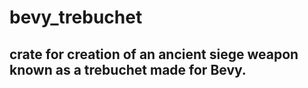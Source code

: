 # bevy_trebuchet
## crate for creation  of an ancient siege weapon known as a trebuchet made for Bevy.  
